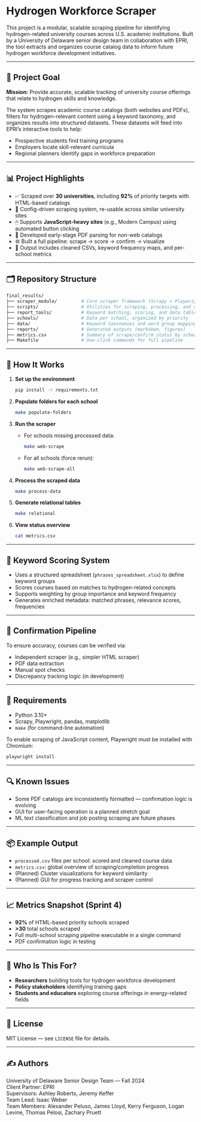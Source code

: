 # Hydrogen Workforce Scraper

This project is a modular, scalable scraping pipeline for identifying hydrogen-related university courses across U.S. academic institutions. Built by a University of Delaware senior design team in collaboration with EPRI, the tool extracts and organizes course catalog data to inform future hydrogen workforce development initiatives.

---

## 🚀 Project Goal

**Mission:** Provide accurate, scalable tracking of university course offerings that relate to hydrogen skills and knowledge.

The system scrapes academic course catalogs (both websites and PDFs), filters for hydrogen-relevant content using a keyword taxonomy, and organizes results into structured datasets. These datasets will feed into EPRI’s interactive tools to help:

- Prospective students find training programs
- Employers locate skill-relevant curricula
- Regional planners identify gaps in workforce preparation

---

## 📊 Project Highlights

- ✅ Scraped over **30 universities**, including **92%** of priority targets with HTML-based catalogs
- 🔁 Config-driven scraping system, re-usable across similar university sites
- 🖱 Supports **JavaScript-heavy sites** (e.g., Modern Campus) using automated button clicking
- 📄 Developed early-stage PDF parsing for non-web catalogs
- ⚙️ Built a full pipeline: scrape → score → confirm → visualize
- 📁 Output includes cleaned CSVs, keyword frequency maps, and per-school metrics

---

## 🗂️ Repository Structure

```graphql
final_results/
├── scraper_module/         # Core scraper framework (Scrapy + Playwright)
├── scripts/                # Utilities for scraping, processing, and cleaning
├── report_tools/           # Keyword matching, scoring, and data tables
├── schools/                # Data per school, organized by priority
├── data/                   # Keyword taxonomies and word group mappings
├── reports/                # Generated outputs (markdown, figures)
├── metrics.csv             # Summary of scrape/confirm status by school
├── Makefile                # One-click commands for full pipeline
```

---

## 🔧 How It Works

1. **Set up the environment**
   ```bash
   pip install -r requirements.txt
   ```

2. **Populate folders for each school**
   ```bash
   make populate-folders
   ```

3. **Run the scraper**
   - For schools missing processed data:
     ```bash
     make web-scrape
     ```
   - For all schools (force rerun):
     ```bash
     make web-scrape-all
     ```

4. **Process the scraped data**
   ```bash
   make process-data
   ```

5. **Generate relational tables**
   ```bash
   make relational
   ```

6. **View status overview**
   ```bash
   cat metrics.csv
   ```

---

## 📘 Keyword Scoring System

- Uses a structured spreadsheet (`phrases_spreadsheet.xlsx`) to define keyword groups
- Scores courses based on matches to hydrogen-related concepts
- Supports weighting by group importance and keyword frequency
- Generates enriched metadata: matched phrases, relevance scores, frequencies

---

## 🧪 Confirmation Pipeline

To ensure accuracy, courses can be verified via:
- Independent scraper (e.g., simpler HTML scraper)
- PDF data extraction
- Manual spot checks
- Discrepancy tracking logic (in development)

---

## 🧰 Requirements

- Python 3.10+
- Scrapy, Playwright, pandas, matplotlib
- `make` (for command-line automation)

To enable scraping of JavaScript content, Playwright must be installed with Chromium:
```bash
playwright install
```

---

## 🔍 Known Issues

- Some PDF catalogs are inconsistently formatted — confirmation logic is evolving
- GUI for user-facing operation is a planned stretch goal
- ML text classification and job posting scraping are future phases

---

## 📦 Example Output

- `processed.csv` files per school: scored and cleaned course data
- `metrics.csv`: global overview of scraping/completion progress
- (Planned) Cluster visualizations for keyword similarity
- (Planned) GUI for progress tracking and scraper control

---

## 📈 Metrics Snapshot (Sprint 4)

- **92%** of HTML-based priority schools scraped
- **>30** total schools scraped
- Full multi-school scraping pipeline executable in a single command
- PDF confirmation logic in testing

---

## 🙋 Who Is This For?

- **Researchers** building tools for hydrogen workforce development
- **Policy stakeholders** identifying training gaps
- **Students and educators** exploring course offerings in energy-related fields

---

## 📄 License

MIT License — see `LICENSE` file for details.

---

## ✍️ Authors

University of Delaware Senior Design Team — Fall 2024  
Client Partner: EPRI  
Supervisors: Ashley Roberts, Jeremy Keffer  
Team Lead: Isaac Weber  
Team Members: Alexander Peluso, James Lloyd, Kerry Ferguson, Logan Levine, Thomas Pelosi, Zachary Pruett
